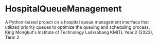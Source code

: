 # HospitalQueueManagement
A Python-based project on a hospital queue management interface that utilized priority queues to optimize the queuing and scheduling process.
King Mongkut's Institute of Technology Ladkrabang KMITL
Year 2 (2022), Term 2
